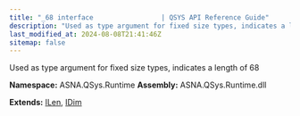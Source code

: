 ```yaml
---
title: "_68 interface                 | QSYS API Reference Guide"
description: "Used as type argument for fixed size types, indicates a length of 68  "
last_modified_at: 2024-08-08T21:41:46Z
sitemap: false
---
```


Used as type argument for fixed size types, indicates a length of 68 

**Namespace:** ASNA.QSys.Runtime
**Assembly:** ASNA.QSys.Runtime.dll

**Extends:** [ILen](/reference/runtime/qsys-runtime/i-len.html), [IDim](/reference/runtime/qsys-runtime/i-dim.html)
<br>
<br>
